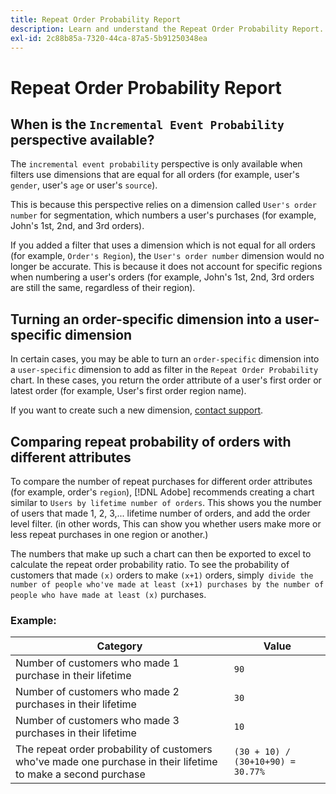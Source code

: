 ```yaml
---
title: Repeat Order Probability Report
description: Learn and understand the Repeat Order Probability Report.
exl-id: 2c88b85a-7320-44ca-87a5-5b91250348ea
---
```

# Repeat Order Probability Report

## When is the `Incremental Event Probability` perspective available?

The `incremental event probability` perspective is only available when filters use dimensions that are equal for all orders (for example, user's `gender`, user's `age` or user's `source`).

This is because this perspective relies on a dimension called `User's order number` for segmentation, which numbers a user's purchases (for example, John's 1st, 2nd, and 3rd orders).

If you added a filter that uses a dimension which is not equal for all orders (for example, `Order's Region`), the `User's order number` dimension would no longer be accurate. This is because it does not account for specific regions when numbering a user's orders (for example, John's 1st, 2nd, 3rd orders are still the same, regardless of their region).

## Turning an order-specific dimension into a user-specific dimension

In certain cases, you may be able to turn an `order-specific` dimension into a `user-specific` dimension to add as filter in the `Repeat Order Probability` chart. In these cases, you return the order attribute of a user's first order or latest order (for example, User's first order region name).

If you want to create such a new dimension, [contact support](https://experienceleague.adobe.com/docs/commerce-knowledge-base/kb/troubleshooting/miscellaneous/mbi-service-policies.html?lang=en).

## Comparing repeat probability of orders with different attributes

To compare the number of repeat purchases for different order attributes (for example, order's `region`), [!DNL Adobe] recommends creating a chart similar to `Users by lifetime number of orders`. This shows you the number of users that made 1, 2, 3,... lifetime number of orders, and add the order level filter. (in other words, This can show you whether users make more or less repeat purchases in one region or another.)

The numbers that make up such a chart can then be exported to excel to calculate the repeat order probability ratio. To see the probability of customers that made `(x)` orders to make `(x+1)` orders, simply` divide the number of people who've made at least (x+1) purchases by the number of people who have made at least (x)` purchases.

### Example:

|Category |Value |
|---|---|
|Number of customers who made 1 purchase in their lifetime|`90`|
|Number of customers who made 2 purchases in their lifetime|`30`|
|Number of customers who made 3 purchases in their lifetime|`10`|
|The repeat order probability of customers who've made one purchase in their lifetime to make a second purchase|`(30 + 10) / (30+10+90) = 30.77%`|
